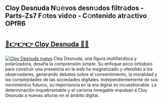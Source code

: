 ## Cloy Desnuda N𝚞𝚎vos desn𝚞dos filtr𝚊dos - Parts-Zs7 F𝚘tos vid𝚎o - C𝚘ntenido atr𝚊ctivo OPfR6

# <h2><a href="http://mb0oe3h.tromn.icu/?c=Cloy+Desnuda">🔗👉👉👉 Cloy Desnuda 🔗🔗</a></h2>

[![Cloy Desnuda nuevo](https://i.imgur.com/pEAQMta.gif)](http://mb0oe3h.tromn.icu/?c=Cloy+Desnuda)
Cloy Desnuda, una figura multifacética y polarizadora, desafía la comprensión simple. Su enfoque poco ortodoxo para construir una presencia en la web ha magnetizado y ofendido a los observadores, generando debates sobre el consentimiento, la moralidad y las complejidades de las sociedades digitales. Independientemente de sus movimientos futuros, su importancia en la era digital es incuestionable. La determinación inquebrantable y el carisma innegable impulsan a Cloy Desnuda a nuevas alturas en el ámbito digital.
